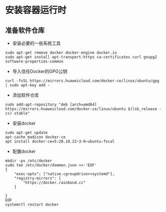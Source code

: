 # 安装容器运行时

## 准备软件仓库

- 安装必要的一些系统工具

```
sudo apt-get remove docker docker-engine docker.io
sudo apt-get install apt-transport-https ca-certificates curl gnupg2 software-properties-common
```

- 导入信任Docker的GPG公钥

```
curl -fsSL https://mirrors.huaweicloud.com/docker-ce/linux/ubuntu/gpg | sudo apt-key add -
```

- 添加软件仓库

```
sudo add-apt-repository "deb [arch=amd64] https://mirrors.huaweicloud.com/docker-ce/linux/ubuntu $(lsb_release -cs) stable"
````

- 安装docker

```
sudo apt-get update
apt-cache madison docker-ce
apt install docker-ce=5:20.10.22~3-0~ubuntu-focal
```

- 配置docker

```
mkdir -pv /etc/docker
sudo tee /etc/docker/daemon.json <<-'EOF'
{
    "exec-opts": ["native.cgroupdriver=systemd"],
    "registry-mirrors": [
        "https://docker.rainbond.cc"
    ]

}
EOF
systemctl restart docker
```


